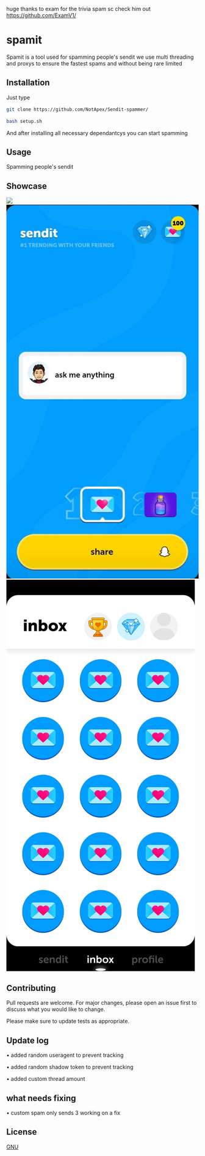 huge thanks to exam for the trivia spam sc check him out
https://github.com/ExamV1/

# spamit

Spamit is a tool used for spamming people's sendit we use multi threading and proxys to ensure the fastest spams and without being rare limited 

## Installation

Just type 

```bash
git clone https://github.com/NotApex/Sendit-spammer/
```

```bash
bash setup.sh
```
And after installing all necessary dependantcys you can start spamming 

## Usage

Spamming people's sendit

## Showcase

![](https://raw.githubusercontent.com/NotApex/Sendit-spammer/main/Showcase/spamit-showcase.gif)
![](https://raw.githubusercontent.com/NotApex/Sendit-spammer/main/Showcase/spamit-showcase2.jpg)
![](https://raw.githubusercontent.com/NotApex/Sendit-spammer/main/Showcase/spamit-showcase3.jpg)

## Contributing

Pull requests are welcome. For major changes, please open an issue first
to discuss what you would like to change.

Please make sure to update tests as appropriate.

## Update log

• added random useragent to prevent tracking 

• added random shadow token to prevent tracking

• added custom thread amount

## what needs fixing 
• custom spam only sends 3 working on a fix
## License

[GNU](https://github.com/NotApex/Sendit-spammer/blob/main/LICENSE)
